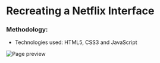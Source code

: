 # Recreating a Netflix Interface

### Methodology:
- Technologies used: HTML5, CSS3 and JavaScript


![Page preview](./page/img/mockup.png)